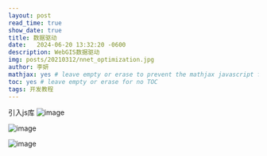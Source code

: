 ```yaml
---
layout: post
read_time: true
show_date: true
title: 数据驱动
date:   2024-06-20 13:32:20 -0600
description: WebGIS数据驱动
img: posts/20210312/nnet_optimization.jpg
author: 李妍
mathjax: yes # leave empty or erase to prevent the mathjax javascript from loading
toc: yes # leave empty or erase for no TOC
tags: 开发教程
---
```


引入js库
![image](https://github.com/Plonkloving/AnAn/assets/102906830/7b2814b8-5f37-4ecf-8a07-c94c7178fb06)


![image](https://github.com/Plonkloving/AnAn/assets/102906830/345f4df5-ce22-4925-86de-462f77136873)

![image](https://github.com/Plonkloving/AnAn/assets/102906830/d485f86e-05d0-479a-9035-e7258eab1d28)

      
